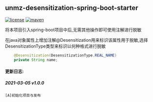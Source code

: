 
## unmz-desensitization-spring-boot-starter

[![license](https://img.shields.io/github/license/FaritorKang/unmz-desensitization-spring-boot-starter.svg)](https://opensource.org/licenses/MIT)
[![maven](https://img.shields.io/maven-central/v/net.unmz.java/unmz-desensitization-spring-boot-starter.svg)](https://search.maven.org/artifact/net.unmz.java/unmz-desensitization-spring-boot-starter)


将本项目引入spring-boot项目中后,无需其他操作即可使用注解进行脱敏

在java对象属性上增加注解@Desensitization用来标识该属性用于脱敏,选择DesensitizationType类型来标识以何种格式进行脱敏

```java
    @Desensitization(DesensitizationType.REAL_NAME)
    private String name;
```


#### 更新日志:

##### 2021-03-05 v1.0.0

    [A]初始化项目与发布